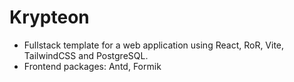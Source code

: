 # Krypteon

- Fullstack template for a web application using React, RoR, Vite, TailwindCSS and PostgreSQL.
- Frontend packages: Antd, Formik
